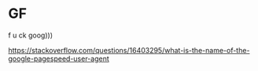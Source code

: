 # GF
f u ck goog)))

https://stackoverflow.com/questions/16403295/what-is-the-name-of-the-google-pagespeed-user-agent
